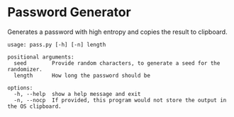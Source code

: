 # Password Generator
Generates a password with high entropy and copies the result to clipboard.


```commandline
usage: pass.py [-h] [-n] length

positional arguments:
  seed        Provide random characters, to generate a seed for the randomizer.
  length      How long the password should be

options:
  -h, --help  show a help message and exit
  -n, --nocp  If provided, this program would not store the output in the OS clipboard.
```
